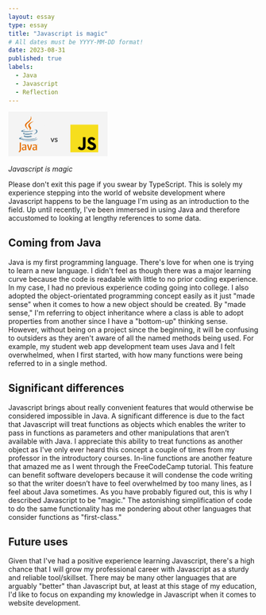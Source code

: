 ```yaml
---
layout: essay
type: essay
title: "Javascript is magic"
# All dates must be YYYY-MM-DD format!
date: 2023-08-31
published: true
labels:
  - Java
  - Javascript
  - Reflection
---
```

<img width="200px" class="rounded float-start pe-4" src="../img/java_vs_js.png">

*Javascript is magic*

Please don't exit this page if you swear by TypeScript. This is solely my experience stepping into the world of website development where Javascript happens to be the language I'm using as an introduction to the field. Up until recently, I've been immersed in using Java and therefore accustomed to looking at lengthy references to some data.

## Coming from Java
Java is my first programming language. There's love for when one is trying to learn a new language. I didn't feel as though there was a major learning curve because the code is readable with little to no prior coding experience. In my case, I had no previous experience coding going into college. I also adopted the object-orientated programming concept easily as it just "made sense" when it comes to how a new object should be created. By "made sense," I'm referring to object inheritance where a class is able to adopt properties from another since I have a "bottom-up" thinking sense. However, without being on a project since the beginning, it will be confusing to outsiders as they aren't aware of all the named methods being used. For example, my student web app development team uses Java and I felt overwhelmed, when I first started, with how many functions were being referred to in a single method.

## Significant differences
Javascript brings about really convenient features that would otherwise be considered impossible in Java. A significant difference is due to the fact that Javascript will treat functions as objects which enables the writer to pass in functions as parameters and other manipulations that aren’t available with Java. I appreciate this ability to treat functions as another object as I've only ever heard this concept a couple of times from my professor in the introductory courses. In-line functions are another feature that amazed me as I went through the FreeCodeCamp tutorial. This feature can benefit software developers because it will condense the code writing so that the writer doesn’t have to feel overwhelmed by too many lines, as I feel about Java sometimes. As you have probably figured out, this is why I described Javascript to be "magic." The astonishing simplification of code to do the same functionality has me pondering about other languages that consider functions as "first-class."

## Future uses
Given that I've had a positive experience learning Javascript, there's a high chance that I will grow my professional career with Javascript as a sturdy and reliable tool/skillset. There may be many other languages that are arguably "better" than Javascript but, at least at this stage of my education, I'd like to focus on expanding my knowledge in Javascript when it comes to website development. 
